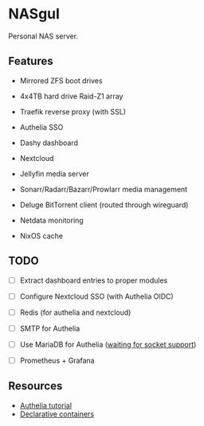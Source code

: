 # NASgul

Personal NAS server.

## Features

- Mirrored ZFS boot drives

- 4x4TB hard drive Raid-Z1 array

- Traefik reverse proxy (with SSL)

- Authelia SSO

- Dashy dashboard

- Nextcloud

- Jellyfin media server

- Sonarr/Radarr/Bazarr/Prowlarr media management

- Deluge BitTorrent client (routed through wireguard)

- Netdata monitoring

- NixOS cache

## TODO

- [ ] Extract dashboard entries to proper modules

- [ ] Configure Nextcloud SSO (with Authelia OIDC)

- [ ] Redis (for authelia and nextcloud)

- [ ] SMTP for Authelia

- [ ] Use MariaDB for Authelia
([waiting for socket support](https://github.com/authelia/authelia/pull/3531))

- [ ] Prometheus + Grafana

## Resources

- [Authelia tutorial](https://www.smarthomebeginner.com/docker-authelia-tutorial/)
- [Declarative containers](https://blog.beardhatcode.be/2020/12/Declarative-Nixos-Containers.html)
